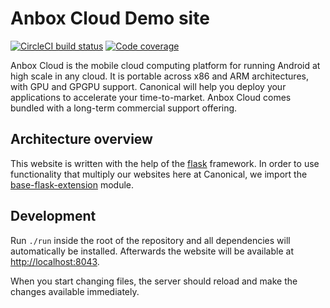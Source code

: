 # Anbox Cloud Demo site

[![CircleCI build status](https://circleci.com/gh/canonical-web-and-design/anbox-cloud.io.svg?style=shield)](https://circleci.com/gh/canonical-web-and-design/anbox-cloud.io) [![Code coverage](https://codecov.io/gh/canonical-web-and-design/anbox-cloud.io/branch/master/graph/badge.svg)](https://codecov.io/gh/canonical-web-and-design/anbox-cloud.io)

Anbox Cloud is the mobile cloud computing platform for running Android at high scale in any cloud. It is portable across x86 and ARM architectures, with GPU and GPGPU support. Canonical will help you deploy your applications to accelerate your time-to-market. Anbox Cloud comes bundled with a long-term commercial support offering.

## Architecture overview

This website is written with the help of the [flask](http://flask.pocoo.org/) framework. In order to use functionality that multiply our websites here at Canonical, we import the [base-flask-extension](https://github.com/canonical-web-and-design/canonicalwebteam.flask-base) module.


## Development

Run `./run` inside the root of the repository and all dependencies will automatically be installed. Afterwards the website will be available at <http://localhost:8043>.

When you start changing files, the server should reload and make the changes available immediately.

